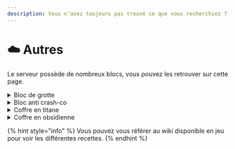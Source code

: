 ```yaml
---
description: Vous n'avez toujours pas trouvé ce que vous recherchiez ?
---
```


# ☁️ Autres

Le serveur possède de nombreux blocs, vous pouvez les retrouver sur cette page.



<details>

<summary>Bloc de grotte</summary>

Le bloc de grotte permet de voir à travers les autres blocs, pratique pour piller des bases !

\
Nous recommandons de modifier deux paramètres pour voir mieux à travers les murs :\
Emplacement : Options -> Video Settings -> Other\
\- Propagation lumineuse : OFF\
\- Optimisations des tronçons : OFF

</details>

<details>

<summary>Bloc anti crash-co</summary>

Ce bloc permet de vous protéger contre un bug bien connu, le "crash connexion", il est cassable à la TNT.

</details>

<details>

<summary>Coffre en titane</summary>

Le coffre en titane est un équivalent d'un double coffre niveau taille d'inventaire, il est cassable à la TNT.

</details>

<details>

<summary>Coffre en obsidienne</summary>

Le coffre en obsidienne est l'équivalent d'un coffre simple, mais ne peut pas être détruit par la TNT, il peut quand même être pillé avec l'interface de piratage.

</details>



{% hint style="info" %}
Vous pouvez vous référer au wiki disponible en jeu pour voir les différentes recettes.
{% endhint %}
